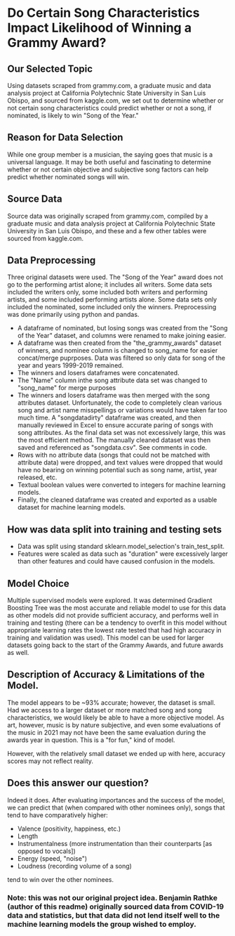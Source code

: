 # Do Certain Song Characteristics Impact Likelihood of Winning a Grammy Award?

## Our Selected Topic
Using datasets scraped from grammy.com, a graduate music and data analysis project at California Polytechnic State University in San Luis Obispo, and sourced from kaggle.com, we set out to determine whether or not certain song characteristics could predict whether or not a song, if nominated, is likely to win "Song of the Year."

## Reason for Data Selection
While one group member is a musician, the saying goes that music is a universal language.  It may be both useful and fascinating to determine whether or not certain objective and subjective song factors can help predict whether nominated songs will win.

## Source Data
Source data was originally scraped from grammy.com, compiled by a graduate music and data analysis project at California Polytechnic State University in San Luis Obispo, and these and a few other tables were sourced from kaggle.com.

## Data Preprocessing
Three original datasets were used.  The "Song of the Year" award does not go to the performing artist alone; it includes all writers.  Some data sets included the writers only, some included both writers and performing artists, and some included performing artists alone.  Some data sets only included the nominated, some included only the winners.  Preprocessing was done primarily using python and pandas.

* A dataframe of nominated, but losing songs was created from the "Song of the Year" dataset, and columns were renamed to make joining easier.
* A dataframe was then created from the "the_grammy_awards" dataset of winners, and nominee column is changed to song_name for easier concat/merge puprposes.  Data was filtered so only data for song of the year and years 1999-2019 remained.
* The winners and losers dataframes were concatenated.
* The "Name" column inthe song attribute data set was changed to "song_name" for merge purposes
* The winners and losers dataframe was then merged with the song attributes dataset.  Unfortunately, the code to completely clean various song and artist name misspellings or variations would have taken far too much time.  A "songdatadirty" dataframe was created, and then manually reviewed in Excel to ensure accurate paring of songs with song attributes.  As the final data set was not excessively large, this was the most efficient method.  The manually cleaned dataset was then saved and referenced as "songdata.csv".  See comments in code.
* Rows with no attribute data (songs that could not be matched with attribute data) were dropped, and text values were dropped that would have no bearing on winning potential such as song name, artist, year released, etc.
* Textual boolean values were converted to integers for machine learning models.
* Finally, the cleaned dataframe was created and exported as a usable dataset for machine learning models.

##  How was data split into training and testing sets
* Data was split using standard sklearn.model_selection's train_test_split.
* Features were scaled as data such as "duration" were excessively larger than other features and could have caused confusion in the models.

##  Model Choice
Multiple supervised models were explored.  It was determined Gradient Boosting Tree was the most accurate and reliable model to use for this data as other models did not provide sufficient accuracy, and performs well in training and testing (there can be a tendency to overfit in this model without appropriate learning rates the lowest rate tested that had high accuracy in training and validation was used).  This model can be used for larger datasets going back to the start of the Grammy Awards, and future awards as well. 

## Description of Accuracy & Limitations of the Model.
The model appears to be ~93% accurate; however, the dataset is small.  Had we access to a larger dataset or more matched song and song characteristics, we would likely be able to have a more objective model.  As art, however, music is by nature subjective, and even some evaluations of the music in 2021 may not have been the same evaluation during the awards year in question.  This is a "for fun," kind of model.

However, with the relatively small dataset we ended up with here, accuracy scores may not reflect reality.  

##  Does this answer our question?
Indeed it does.  After evaluating importances and the success of the model, we can predict that (when compared with other nominees only), songs that tend to have comparatively higher:
* Valence (positivity, happiness, etc.)
* Length
* Instrumentalness (more instrumentation than their counterparts [as opposed to vocals])
* Energy (speed, "noise")
* Loudness (recording volume of a song)

tend to win over the other nominees.

### Note:  this was not our original project idea.  Benjamin Rathke (author of this readme) originally sourced data from COVID-19 data and statistics, but that data did not lend itself well to the machine learning models the group wished to employ.
